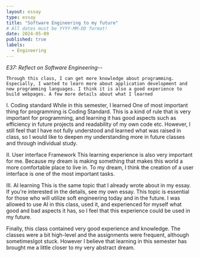 ```yaml
---
layout: essay
type: essay
title: "Software Engineering to my future"
# All dates must be YYYY-MM-DD format!
date: 2024-05-09
published: true
labels:
  - Engineering
---
```

*E37: Reflect on Software Engineering*--


	Through this class, I can get more knowledge about programming. Especially, I wanted to learn more about application development and new programming languages. I think it is also a good experience to build webpages. A few more details about what I learned

  I. Coding standard
    While in this semester, I learned One of most important thing for programming is Coding Standard.  This is a kind of rule that is very important for programming, and learning it has good aspects such as efficiency in future projects and readability of my own code etc. However, I still feel that I have not fully understood and learned what was raised in class, so I would like to deepen my understanding more in future classes and through individual study.

  II. User interface Framework
    This learning experience is also very important for me. Because my dream is making something that makes this world a more comfortable place to live in. To my dream, I think the creation of a user interface is one of the most important tasks.

  III. AI learning
    This is the same topic that I already wrote about in my essay. If you're interested in the details, see my own essay. This topic is essential for those who will utilize soft engineering today and in the future. I was allowed to use AI in this class, used it, and experienced for myself what good and bad aspects it has, so I feel that this experience could be used in my future.
    
  Finally, this class contained very good experience and knowledge. The classes were a bit high-level and the assignments were frequent, although sometimesIgot stuck. However I believe that learning in this semester has brought me a little closer to my very abstract dream.
